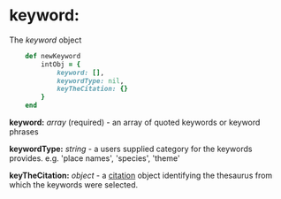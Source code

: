 # keyword:

The *keyword* object

````ruby
    def newKeyword
        intObj = {
            keyword: [],
            keywordType: nil,
            keyTheCitation: {}
        }
    end
````

__keyword:__ *array* (required) - an array of quoted keywords or keyword phrases

__keywordType:__ *string* - a users supplied category for the keywords provides.  e.g. 'place names', 'species', 'theme'

__keyTheCitation:__ *object* - a [citation](../mdtranslator/citation.md) object identifying the thesaurus from which the keywords were selected.
